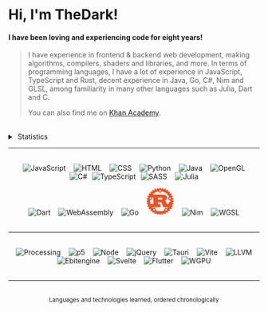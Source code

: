 # Hi, I'm TheDark!
#### I have been loving and experiencing code for eight years!
> I have experience in frontend & backend web development, making algorithms, compilers, shaders and libraries, and more. In terms of programming languages, I have a lot of experience in JavaScript, TypeScript and Rust, decent experience in Java, Go, C#, Nim and GLSL, among familiarity in many other languages such as Julia, Dart and C.
>
> You can also find me on <a href="https://www.khanacademy.org/profile/OnlyTheDark/projects">Khan Academy</a>.

<br />

<details>
<summary>&nbsp;Statistics</summary>

<div align="center">
    <div>
        <a href="https://github.com/anuraghazra/github-readme-stats#github-stats-card">
            <img src="https://github-readme-stats.vercel.app/api?username=99thedark&theme=tokyonight&show_icons=true" />
        </a>
        <br><br>
        <a href="https://git.io/streak-stats">
            <img src="https://streak-stats.demolab.com?user=99thedark&theme=tokyonight" />
        </a>
        <br><br>
        <a href="https://github.com/anuraghazra/github-readme-stats#top-languages-card">
            <img src="https://github-readme-stats.vercel.app/api/top-langs/?username=99thedark&theme=tokyonight&layout=compact&langs_count=20&exclude_repo=Hello-World&hide=markdown" />
        </a>
        <br><br>
        <a href="https://github.com/Ashutosh00710/github-readme-activity-graph">
            <img src="https://github-readme-activity-graph.vercel.app/graph?username=99thedark&theme=tokyo-night" />
        </a>
    </div>
</div>

<br />

</details>

<hr />

<br />

<div align="center">
    <div align="center">
        <img alt="JavaScript" src="https://cdn.jsdelivr.net/gh/devicons/devicon/icons/javascript/javascript-original.svg" height="55px" hspace="6px" />
        <img alt="HTML" src="https://cdn.jsdelivr.net/gh/devicons/devicon/icons/html5/html5-original.svg" height="55px" hspace="6px" />
        <img alt="CSS" src="https://cdn.cdnlogo.com/logos/c/18/css.svg" height="55px" hspace="6px" />
        <img alt="Python" src="https://cdn.jsdelivr.net/gh/devicons/devicon/icons/python/python-original.svg" height="55px" hspace="6px" />
        <img alt="Java" src="https://cdn.jsdelivr.net/gh/devicons/devicon/icons/java/java-original.svg" height="55px" hspace="6px" />
        <img alt="OpenGL" src="https://cdn.jsdelivr.net/gh/devicons/devicon@latest/icons/opengl/opengl-plain.svg" height="55px" hspace="6px" />
        <img alt="C#" src="https://cdn.jsdelivr.net/gh/devicons/devicon/icons/csharp/csharp-original.svg" height="55px" hspace="6px" />
        <img alt="TypeScript" src="https://cdn.jsdelivr.net/gh/devicons/devicon/icons/typescript/typescript-original.svg" height="55px" />
        <img alt="SASS" src="https://cdn.jsdelivr.net/gh/devicons/devicon/icons/sass/sass-original.svg" height="55px" hspace="6px" />
        <img alt="Julia" src="https://cdn.jsdelivr.net/gh/devicons/devicon/icons/julia/julia-original.svg" height="55px" hspace="6px" />
    </div>
    <p height="100px"> </p>
    <div align="center">
        <img alt="Dart" src="https://cdn.jsdelivr.net/gh/devicons/devicon/icons/dart/dart-original.svg" height="55px" hspace="6px" />
        <img alt="WebAssembly" src="https://upload.wikimedia.org/wikipedia/commons/thumb/1/1f/WebAssembly_Logo.svg/2048px-WebAssembly_Logo.svg.png" height="55px" hspace="6px" />
        <img alt="Go" src="https://cdn.jsdelivr.net/gh/devicons/devicon/icons/go/go-original.svg" height="55px" hspace="6px" />
        <!-- <img alt="C" src="https://cdn.jsdelivr.net/gh/devicons/devicon/icons/c/c-original.svg" height="55px" hspace="6px" /> -->
        <img alt="Rust" src="https://raw.githubusercontent.com/99TheDark/99TheDark/ada7fe76b527d83164dd85c0e6d3915341f05b90/rust.svg" height="55px" hspace="6px" />
        <img alt="Nim" src="https://cdn.jsdelivr.net/gh/devicons/devicon/icons/nim/nim-original.svg" height="55px" hspace="6px" />
        <img alt="WGSL" src="https://www.w3.org/2023/02/webgpu-logos/webgpu-notext.svg" height="55px" hspace="6px" />
        <!-- <img alt="PostgreSQL" src="https://cdn.jsdelivr.net/gh/devicons/devicon/icons/postgresql/postgresql-original.svg" height="55px" hspace="6px" /> -->
        <!-- <img alt="SQL" src="https://static-00.iconduck.com/assets.00/sql-database-generic-icon-380x512-ez505zus.png" height="55px" hspace="6px" /> -->
    </div>
    <!-- <img alt="Bash" src="https://cdn.jsdelivr.net/gh/devicons/devicon/icons/bash/bash-original.svg" height="55px" hspace="6px" /> -->
</div>

<br />

<hr />

<br />

<div align="center">
    <div align="center">
        <img alt="Processing" src="https://cdn.jsdelivr.net/gh/devicons/devicon/icons/processing/processing-original.svg" height="55px" hspace="6px" />
        <img alt="p5" src="https://upload.wikimedia.org/wikipedia/commons/thumb/c/c6/P5.js_icon.svg/2048px-P5.js_icon.svg.png" height="55px" hspace="6px" />
        <img alt="Node" src="https://cdn-icons-png.flaticon.com/512/5968/5968322.png" height="55px" hspace="6px" />
        <img alt="jQuery" src="https://cdn.jsdelivr.net/gh/devicons/devicon/icons/jquery/jquery-original.svg" height="55px" hspace="6px" />
        <img alt="Tauri" src="https://cdn.worldvectorlogo.com/logos/tauri-1.svg" height="55px" hspace="6px" />
        <img alt="Vite" src="https://vitejs.dev/logo-with-shadow.png" height="55px" hspace="6px" />
        <img alt="LLVM" src="https://llvm.org/img/DragonMedium.png" height="55px" hspace="6px" />
        <img alt="Ebitengine" src="https://ebitengine.org/images/logo.png" height="55px" hspace="6px" />
        <img alt="Svelte" src="https://upload.wikimedia.org/wikipedia/commons/thumb/1/1b/Svelte_Logo.svg/1702px-Svelte_Logo.svg.png" height="55px" hspace="6px" />
        <img alt="Flutter" src="https://cdn.jsdelivr.net/gh/devicons/devicon/icons/flutter/flutter-original.svg" height="55px" hspace="6px" />
        <img alt="WGPU" src="https://wgpu.rs/logo.min.svg" height="55px" hspace="6px" />
    </div>
    <!-- <p height="100px"> </p>
    <div align="center">
        <img alt="Supabase" src="https://cdn.jsdelivr.net/gh/devicons/devicon/icons/supabase/supabase-original.svg" height="55px" hspace="6px" />
    </div> -->
</div>

<br />

<hr />

<br />

<div align="middle"><sup>Languages and technologies learned, ordered chronologically</sup></div>

<br />
